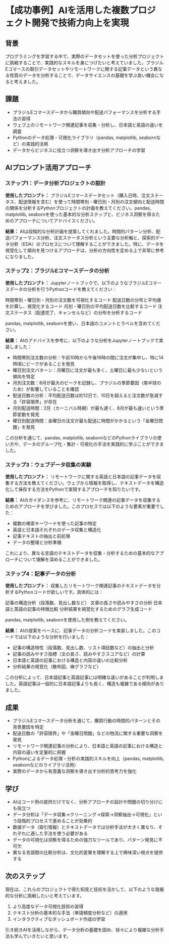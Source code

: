 # 【成功事例】AIを活用した複数プロジェクト開発で技術力向上を実現

## 背景
プログラミングを学習する中で、実際のデータセットを使った分析プロジェクトに挑戦することで、実践的なスキルを身につけたいと考えていました。ブラジルEコマースの取引データセットやリモートワークに関する記事データという異なる性質のデータを分析することで、データサイエンスの基礎を学ぶ良い機会になると考えました。

## 課題
- ブラジルEコマースデータから購買傾向や配送パフォーマンスを分析する手法の習得
- ウェブ上のリモートワーク関連記事を収集・分析し、日本語と英語の違いを調査
- Pythonのデータ処理・可視化ライブラリ（pandas, matplotlib, seabornなど）の実践的活用
- データからビジネスに役立つ洞察を導き出す分析アプローチの学習

## AIプロンプト活用アプローチ

### ステップ1：データ分析プロジェクトの設計

**使用したプロンプト：**
ブラジルEコマースデータセット（購入日時、注文ステータス、配送情報を含む）を使って時間帯別・曜日別・月別の注文傾向と配送時間の関係を分析するPythonプロジェクトの計画を教えてください。pandas, matplotlib, seabornを使った基本的な分析ステップと、ビジネス洞察を得るためのアプローチについてアドバイスください。

**結果：**
AIは段階的な分析計画を提案してくれました。時間的パターン分析、配送パフォーマンス分析、注文ステータス分析という主要な分析軸と、探索的データ分析（EDA）のプロセスについて理解することができました。特に、データを視覚化して傾向を見つけるアプローチは、分析の方向性を定める上で非常に参考になりました。

### ステップ2：ブラジルEコマースデータの分析

**使用したプロンプト：**
Jupyterノートブックで、以下のようなブラジルEコマースデータの分析を行うPythonコードを教えてください：

時間帯別・曜日別・月別の注文数を可視化するコード
配送日数の分布と平均値を計算し、視覚化するコード
月別・曜日別の平均配送日数を比較するコード
注文ステータス（配達完了、キャンセルなど）の分布を分析するコード

pandas, matplotlib, seabornを使い、日本語のコメントとラベルを含めてください。

**結果：**
AIのアドバイスを参考に、以下のような分析をJupyterノートブックで実装しました：

- 時間帯別注文数の分析：午前10時から午後16時の間に注文が集中し、特に14時頃にピークがあることを発見
- 曜日別注文パターン：月曜日に注文が最も多く、土曜日に最も少ないという傾向を特定
- 月別注文数：8月が最大のピークを記録し、ブラジルの季節要因（南半球のため）が影響していることを確認
- 配送日数の分析：平均配送日数は約12日で、10日を超えると注文数が急減する「許容限界」が存在
- 月別配送時間：2月（カーニバル時期）が最も遅く、8月が最も速いという季節変動を発見
- 曜日別配送時間：金曜日の注文が最も配送に時間がかかるという「金曜日問題」を発見

この分析を通じて、pandas, matplotlib, seabornなどのPythonライブラリの使い方や、データのグループ化・集計・可視化の手法を実践的に学ぶことができました。

### ステップ3：ウェブデータ収集の実験

**使用したプロンプト：**
リモートワークに関する英語と日本語の記事データを収集する方法を教えてください。ウェブから情報を取得し、テキストデータを構造化して保存する方法をPythonで実現するアプローチを知りたいです。

**結果：**
AIのガイダンスを参考に、リモートワーク関連の記事データを収集するためのアプローチを学びました。このプロセスでは以下のような要素が重要でした：

- 複数の検索キーワードを使った記事の特定
- 英語と日本語それぞれのデータ収集と構造化
- 記事テキストの抽出と前処理
- データの整理と分析準備

これにより、異なる言語のテキストデータを収集・分析するための基本的なアプローチについて理解を深めることができました。

### ステップ4：記事データの分析

**使用したプロンプト：**
収集したリモートワーク関連記事のテキストデータを分析するPythonコードが欲しいです。具体的には：

記事の構造分析（段落数、見出し数など）
文章の長さや読みやすさの分析
日本語と英語の記事の特徴比較
分析結果を視覚化するためのグラフ生成コード

pandas, matplotlib, seabornを使用した例を教えてください。

**結果：**
AIの提案をベースに、記事データの分析コードを実装しました。このコードでは以下のような分析を行いました：

- 記事の構造特性（段落数、見出し数、リスト項目数など）の抽出と分析
- 記事の読みやすさ指標（文の長さ、読みやすさスコアなど）の計算
- 日本語と英語の記事における構造と内容の違いの比較分析
- 分析結果の視覚化（散布図、棒グラフなど）

この分析によって、日本語記事と英語記事には明確な違いがあることが判明しました。英語記事は一般的に日本語記事よりも長く、構造も複雑である傾向がありました。

## 成果
- ブラジルEコマースデータ分析を通じて、購買行動の時間的パターンとその背景要因を特定
- 配送日数の「許容限界」や「金曜日問題」などの物流に関する重要な洞察を発見
- リモートワーク関連記事の分析により、日本語と英語の記事における構造と内容の違いを定量的に把握
- Pythonによるデータ処理・分析の実践的スキルを向上（pandas, matplotlib, seabornなどのライブラリ活用）
- 実際のデータから有意義な洞察を導き出す分析的思考力を強化

## 学び
- AIはコード例の提供だけでなく、分析アプローチの設計や問題の切り分けにも役立つ
- データ分析は「データ収集→クリーニング→探索→洞察抽出→可視化」という段階的プロセスで進めることが効果的
- 数値データ（取引情報）とテキストデータでは分析手法が大きく異なり、それぞれに適した手法を使う必要がある
- データの可視化は洞察を得るための強力なツールであり、パターン発見に不可欠
- 異なる言語間の比較分析は、文化的差異を理解する上で興味深い視点を提供する

## 次のステップ
現在は、これらのプロジェクトで得た知見と技術を活かして、以下のような発展的な分析に挑戦したいと考えています。

1. より高度なデータ可視化技術の習得
2. テキスト分析の基本的な手法（単語頻度分析など）の適用
3. インタラクティブなダッシュボード作成の学習

引き続きAIを活用しながら、データ分析の基礎を固め、徐々により複雑な分析手法も学んでいきたいと思います。
